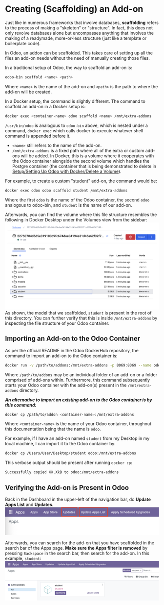 # Creating (Scaffolding) an Add-on
Just like in numerous frameworks that involve databases, **scaffolding** refers to the process of making a "skeleton" or "structure". In fact, this does not only revolve databases alone but encompasses anything that involves the making of a readymade, more-or-less structure (just like a template or boilerplate code).

In Odoo, an addon can be scaffolded. This takes care of setting up all the files an add-on needs without the need of manually creating those files.

In a traditional setup of Odoo, the way to scaffold an add-on is:
````bash
odoo-bin scaffold <name> <path>
````
Where `<name>` is the name of the add-on and `<path>` is the path to where the add-on will be created.

In a Docker setup, the command is slightly different. The command to scaffold an add-on in a Docker setup is:
````bash
docker exec <container-name> odoo scaffold <name> /mnt/extra-addons
````
`/usr/bin/odoo` is analogous to `odoo-bin` above, which is nested under a command, `docker exec` which calls docker to execute whatever shell command is appended before it.

* `<name>` still refers to the name of the add-on.
* `/mnt/extra-addons` is a fixed path where all of the extra or custom add-ons will be added. In Docker, this is a volume where it cooperates with the Odoo container alongside the second volume which handles the Postgre container (the container that is being demonstrated to delete in [Setup/Setting Up Odoo with Docker/Delete a Volume](../setup/install.md/#delete-a-volume)).

For example, to create a custom "student" add-on, the command would be:
````bash
docker exec odoo odoo scaffold student /mnt/extra-addons
````
Where the first `odoo` is the name of the Odoo container, the second `odoo` analogous to odoo-bin, and `student` is the name of our add-on.

Afterwards, you can find the volume where this file structure resembles the following in Docker Desktop under the Volumes view from the sidebar:
![Screenshot](../img/addoninvolume.png)
As shown, the model that we scaffolded, `student` is present in the root of this directory. You can further verify that this is inside `/mnt/extra-addons` by inspecting the file structure of your Odoo container.

## Importing an Add-on to the Odoo Container
As per the official README in the Odoo DockerHub repository, the command to import an add-on to the Odoo container is:
````bash
docker run -v /path/to/addons:/mnt/extra-addons -p 8069:8069 --name odoo --link db:db -t odoo
````

Where `/path/to/addons` may be an individual folder of an add-on or a folder comprised of add-ons within. Furthermore, this command subsequently starts your Odoo container with the add-on(s) present in the `/mnt/extra-addons` directory.

***An alternative to import an existing add-on to the Odoo container is by this command:***
````bash
docker cp /path/to/addon <container-name>:/mnt/extra-addons
````

Where `<container-name>` is the name of your Odoo container, throughout this documentation being that the name is `odoo`.

For example, if I have an add-on named `student` from my Desktop in my local machine, I can import it to the Odoo container by:
````bash
docker cp /Users/User/Desktop/student odoo:/mnt/extra-addons
````

This verbose output should be present after running `docker cp`:
````bash
Successfully copied XX.XkB to odoo:/mnt/extra-addons
````

## Verifying the Add-on is Present in Odoo
Back in the Dashboard in the upper-left of the navigation bar, do **Update Apps List** and **Updates**.
![Screenshot](../img/addonupdate.png)

Afterwards, you can search for the add-on that you have scaffolded in the search bar of the Apps page. **Make sure the Apps filter is removed** by pressing `Backspace` in the search bar, then search for the add-on. In this example, `student`:
![Screenshot](../img/newaddon.png)
